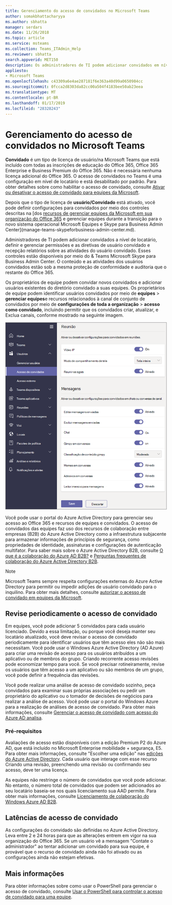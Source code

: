 ```yaml
---
title: Gerenciamento do acesso de convidados no Microsoft Teams
author: somakbhattacharyya
ms.author: sbhatta
manager: serdars
ms.date: 11/26/2018
ms.topic: article
ms.service: msteams
ms.collection: Teams_ITAdmin_Help
ms.reviewer: sbhatta
search.appverid: MET150
description: Os administradores de TI podem adicionar convidados em nível de locatário, definir e gerenciar políticas e permissões de usuários convidados, determinar quais usuários podem convidar convidados e extrair relatórios sobre a atividade do usuário convidado.
appliesto:
- Microsoft Teams
ms.openlocfilehash: c43309a6e4ae287181f6e363a40d99a0650984cc
ms.sourcegitcommit: 0fcca2d8303da82cc00a504f4183bee50ab23eea
ms.translationtype: MT
ms.contentlocale: pt-BR
ms.lasthandoff: 01/17/2019
ms.locfileid: "28328243"
---
```

<a name="manage-guest-access-in-microsoft-teams"></a>Gerenciamento do acesso de convidados no Microsoft Teams
======================================

**Convidado** é um tipo de licença de usuário/na Microsoft Teams que está incluído com todas as inscrições de educação do Office 365, Office 365 Enterprise e Business Premium do Office 365. Não é necessária nenhuma licença adicional do Office 365. O acesso de convidados no Teams é uma configuração em nível de locatário e está desabilitado por padrão. Para obter detalhes sobre como habilitar o acesso de convidado, consulte [Ativar ou desativar o acesso de convidado para equipes da Microsoft](set-up-guests.md).

Depois que o tipo de licença de **usuário/Convidado** está ativado, você pode definir configurações para convidados por meio dos controles descritas na [dos [recursos de gerenciar equipes da Microsoft em sua organização do Office 365](enable-features-office-365.md) e gerenciar equipes durante a transição para o novo sistema operacional Microsoft Equipes e Skype para Business Admin Center](manage-teams-skypeforbusiness-admin-center.md).     
    
Administradores de TI podem adicionar convidados a nível de locatário, definir e gerenciar permissões e as diretivas de usuário convidado e recepção relatórios sobre as atividades do usuário convidado. Esses controles estão disponíveis por meio do & Teams Microsoft Skype para Business Admin Center. O conteúdo e as atividades dos usuários convidados estão sob a mesma proteção de conformidade e auditoria que o restante do Office 365.

Os proprietários de equipe podem convidar novos convidados e adicionar usuários existentes do diretório convidado a suas equipes. Os proprietários de equipe podem identificar usuários convidados por meio de **equipes** > **gerenciar equipes**e recursos relacionados à canal de conjunto de convidados por meio de **configurações de toda a organização** > **acesso como convidado**, incluindo permitir que os convidados criar, atualizar, e Exclua canais, conforme mostrado na seguinte imagem.

![Configurações de permissões de convidado em equipes](media/manage-guest-access-image1.png)
  
Você pode usar o portal do Azure Active Directory para gerenciar seu acesso ao Office 365 e recursos de equipes e convidados. O acesso de convidados das equipes faz uso dos recursos de colaboração entre empresas (B2B) do Azure Active Directory como a infraestrutura subjacente para armazenar informações de princípios de segurança, como propriedades de identidade, assinaturas e configurações de autenticação multifator. Para saber mais sobre o Azure Active Directory B2B, consulte [O que é a colaboração do Azure AD B2B?](https://go.microsoft.com/fwlink/p/?linkid=853011) e [Perguntas frequentes de colaboração do Azure Active Directory B2B](https://go.microsoft.com/fwlink/p/?linkid=853020).

> [!NOTE]
> Microsoft Teams sempre respeita configurações externas do Azure Active Directory para permitir ou impedir adições de usuário convidado para o inquilino. Para obter mais detalhes, consulte [autorizar o acesso de convidado em equipes da Microsoft](Teams-dependencies.md).
  
## <a name="review-guest-access-periodically"></a>Revise periodicamente o acesso de convidado

Em equipes, você pode adicionar 5 convidados para cada usuário licenciado. Devido a essa limitação, ou porque você deseja manter seu locatário atualizado, você deve revisar o acesso de convidado periodicamente para identificar usuários que têm acesso eles não são mais necessitam. Você pode usar o Windows Azure Active Directory (AD Azure) para criar uma revisão de acesso para os usuários atribuídos a um aplicativo ou de membros do grupo. Criando recorrente acesso revisões pode economizar tempo para você. Se você precisar rotineiramente, revise os usuários que têm acesso a um aplicativo ou são membros de um grupo, você pode definir a frequência das revisões. 

Você pode realizar uma análise de acesso de convidado sozinho, peça convidados para examinar suas próprias associações ou pedir um proprietário do aplicativo ou o tomador de decisões de negócios para realizar a análise de acesso. Você pode usar o portal do Windows Azure para a realização de análises de acesso de convidado. Para obter mais informações, consulte [Gerenciar o acesso de convidado com acesso do Azure AD analisa](https://docs.microsoft.com/en-us/azure/active-directory/governance/manage-guest-access-with-access-reviews).

###  <a name="prerequisites"></a>Pré-requisitos

Avaliações de acesso estão disponíveis com a edição Premium P2 do Azure AD, que está incluído no Microsoft Enterprise mobilidade + segurança, E5. Para obter mais informações, consulte "Escolher uma edição" nas [edições do Azure Active Directory](https://docs.microsoft.com/en-us/azure/active-directory/fundamentals/active-directory-whatis). Cada usuário que interage com esse recurso Criando uma revisão, preenchendo uma revisão ou confirmando seu acesso, deve ter uma licença. 

As equipes não restringe o número de convidados que você pode adicionar. No entanto, o número total de convidados que podem ser adicionados ao seu locatário baseia-se nos quais licenciamento sua AAD permite. Para obter mais informações, consulte [Licenciamento de colaboração do Windows Azure AD B2B](https://docs.microsoft.com/en-us/azure/active-directory/b2b/licensing-guidance).

## <a name="guest-access-latencies"></a>Latências de acesso de convidado

As configurações do convidado são definidas no Azure Active Directory. Leva entre 2 e 24 horas para que as alterações entrem em vigor na sua organização do Office 365. Se um usuário vê a mensagem "Contate o administrador" ao tentar adicionar um convidado para sua equipe, é provável que o recurso de convidado ainda não foi ativado ou as configurações ainda não estejam efetivas.

## <a name="more-information"></a>Mais informações

Para obter informações sobre como usar o PowerShell para gerenciar o acesso de convidado, consulte [Usar o PowerShell para controlar o acesso de convidado para uma equipe](guest-access-powershell.md).


